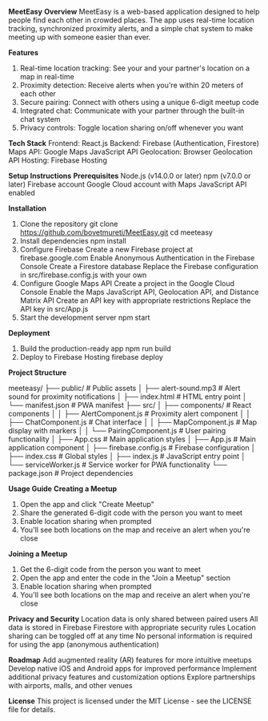 **MeetEasy**
**Overview**
MeetEasy is a web-based application designed to help people find each other in crowded places. The app uses real-time location tracking, synchronized proximity alerts, and a simple chat system to make meeting up with someone easier than ever.

**Features**
1. Real-time location tracking: See your and your partner's location on a map in real-time
2. Proximity detection: Receive alerts when you're within 20 meters of each other
3. Secure pairing: Connect with others using a unique 6-digit meetup code
4. Integrated chat: Communicate with your partner through the built-in chat system
5. Privacy controls: Toggle location sharing on/off whenever you want
   
**Tech Stack**
Frontend: React.js
Backend: Firebase (Authentication, Firestore)
Maps API: Google Maps JavaScript API
Geolocation: Browser Geolocation API
Hosting: Firebase Hosting

**Setup Instructions**
**Prerequisites**
Node.js (v14.0.0 or later)
npm (v7.0.0 or later)
Firebase account
Google Cloud account with Maps JavaScript API enabled

**Installation**
1. Clone the repository
git clone https://github.com/bovetmureti/MeetEasy.git
cd meeteasy
2. Install dependencies
npm install
3. Configure Firebase
Create a new Firebase project at firebase.google.com
Enable Anonymous Authentication in the Firebase Console
Create a Firestore database
Replace the Firebase configuration in src/firebase.config.js with your own
4. Configure Google Maps API
Create a project in the Google Cloud Console
Enable the Maps JavaScript API, Geolocation API, and Distance Matrix API
Create an API key with appropriate restrictions
Replace the API key in src/App.js
5. Start the development server
npm start

**Deployment**
1. Build the production-ready app
npm run build
2. Deploy to Firebase Hosting
firebase deploy

**Project Structure**

meeteasy/
├── public/                  # Public assets
│   ├── alert-sound.mp3      # Alert sound for proximity notifications
│   ├── index.html           # HTML entry point
│   └── manifest.json        # PWA manifest
├── src/
│   ├── components/          # React components
│   │   ├── AlertComponent.js    # Proximity alert component
│   │   ├── ChatComponent.js     # Chat interface
│   │   ├── MapComponent.js      # Map display with markers
│   │   └── PairingComponent.js  # User pairing functionality
│   ├── App.css              # Main application styles
│   ├── App.js               # Main application component
│   ├── firebase.config.js   # Firebase configuration
│   ├── index.css            # Global styles
│   ├── index.js             # JavaScript entry point
│   └── serviceWorker.js     # Service worker for PWA functionality
└── package.json             # Project dependencies

**Usage Guide**
**Creating a Meetup**
1. Open the app and click "Create Meetup"
2. Share the generated 6-digit code with the person you want to meet
3. Enable location sharing when prompted
4. You'll see both locations on the map and receive an alert when you're close
   
**Joining a Meetup**
1. Get the 6-digit code from the person you want to meet
2. Open the app and enter the code in the "Join a Meetup" section
3. Enable location sharing when prompted
4. You'll see both locations on the map and receive an alert when you're close
   
**Privacy and Security**
Location data is only shared between paired users
All data is stored in Firebase Firestore with appropriate security rules
Location sharing can be toggled off at any time
No personal information is required for using the app (anonymous authentication)

**Roadmap**
Add augmented reality (AR) features for more intuitive meetups
Develop native iOS and Android apps for improved performance
Implement additional privacy features and customization options
Explore partnerships with airports, malls, and other venues

**License**
This project is licensed under the MIT License - see the LICENSE file for details.



